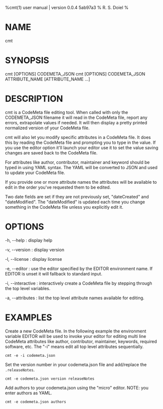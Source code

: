 
%cmt(1) user manual | version 0.0.4 5ab97a3
% R. S. Doiel
% 

# NAME

cmt

# SYNOPSIS

cmt [OPTIONS] CODEMETA_JSON
cmt [OPTIONS] CODEMETA_JSON ATTRIBUTE_NAME [ATTRIBUTE_NAME ...]

# DESCRIPTION

cmt is a CodeMeta file editing tool.  When called with only the CODEMETA_JSON filename
it will read in the CodeMeta file, report any errors, extrapolate values if needed. It will
then display a pretty printed normalized version of your CodeMeta file.

cmt will also let you modify specific attributes in a CodeMeta file. It does this by
reading the CodeMeta file and prompting you to type in the value. If you use the editor
option it'll launch your editor use it to set the value saving changes are saved back to
the CodeMeta file.

For attributes like author, contributor, maintainer and keyword should be typed in using
YAML syntax. The YAML will be converted to JSON and used to update your CodeMeta file.

If you provide one or more attribute names the attributes will be available to edit in the order
you've requested them to be edited.

Two date fields are set if they are not previously set, "dateCreated" and "dateModified". The 
"dateModified" is updated each time you change something in the CodeMeta file unless you explicitly
edit it.

# OPTIONS

-h, --help
: display help

-v, --version
: display version

-l, --license
: display license

-e, --editor
: use the editor specified by the EDITOR environment name.
If EDITOR is unset it will fallback to standard input.

-i, --interactive
: interactively create a CodeMeta file by stepping through
the top level variables.

-a, --attributes
: list the top level attribute names available for editing.

# EXAMPLES

Create a new CodeMeta file. In the following example the environment
variable EDITOR will be used to invoke your editor for editing multi line
CodeMeta attributes like author, contributor, maintainer, keywords,
required software, etc.  The "-i" means edit all top level attributes
sequentially.

~~~
cmt -e -i codemeta.json
~~~

Set the version number in your codemeta.json file and add/replace the `.releaseNotes`.

~~~
cmt -e codemeta.json version releaseNotes
~~~

Add authors to your codemeta.json using the "micro" editor.  NOTE: you enter authors as YAML.

~~~
cmt -e codemeta.json authors
~~~

